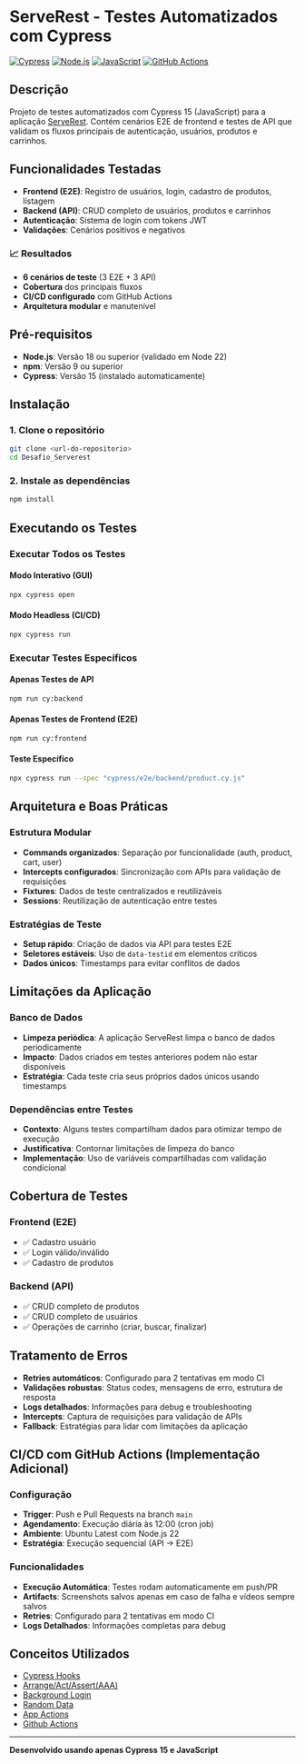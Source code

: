 # ServeRest - Testes Automatizados com Cypress
[![Cypress](https://img.shields.io/badge/Cypress-15.0.0-brightgreen)](https://www.cypress.io/)
[![Node.js](https://img.shields.io/badge/Node.js-22.x-green)](https://nodejs.org/)
[![JavaScript](https://img.shields.io/badge/JavaScript-ES6+-yellow)](https://developer.mozilla.org/en-US/docs/Web/JavaScript)
[![GitHub Actions](https://img.shields.io/badge/GitHub%20Actions-Enabled-blue)](https://github.com/features/actions)

##  Descrição

Projeto de testes automatizados com Cypress 15 (JavaScript) para a aplicação [ServeRest](https://serverest.dev). Contém cenários E2E de frontend e testes de API que validam os fluxos principais de autenticação, usuários, produtos e carrinhos.

## Funcionalidades Testadas

- **Frontend (E2E)**: Registro de usuários, login, cadastro de produtos, listagem
- **Backend (API)**: CRUD completo de usuários, produtos e carrinhos
- **Autenticação**: Sistema de login com tokens JWT
- **Validações**: Cenários positivos e negativos

### 📈 Resultados
- **6 cenários de teste** (3 E2E + 3 API)
- **Cobertura** dos principais fluxos 
- **CI/CD configurado** com GitHub Actions
- **Arquitetura modular** e manutenível

## Pré-requisitos

- **Node.js**: Versão 18 ou superior (validado em Node 22)
- **npm**: Versão 9 ou superior
- **Cypress**: Versão 15 (instalado automaticamente)

## Instalação

### 1. Clone o repositório
```bash
git clone <url-do-repositorio>
cd Desafio_Serverest
```

### 2. Instale as dependências
```bash
npm install
```

## Executando os Testes

### Executar Todos os Testes

#### Modo Interativo (GUI)
```bash
npx cypress open
```

#### Modo Headless (CI/CD)
```bash
npx cypress run
```

### Executar Testes Específicos

#### Apenas Testes de API
```bash
npm run cy:backend
```

#### Apenas Testes de Frontend (E2E)
```bash
npm run cy:frontend
```

#### Teste Específico
```bash
npx cypress run --spec "cypress/e2e/backend/product.cy.js"
```

## Arquitetura e Boas Práticas

### Estrutura Modular
- **Commands organizados**: Separação por funcionalidade (auth, product, cart, user)
- **Intercepts configurados**: Sincronização com APIs para validação de requisições
- **Fixtures**: Dados de teste centralizados e reutilizáveis
- **Sessions**: Reutilização de autenticação entre testes

### Estratégias de Teste
- **Setup rápido**: Criação de dados via API para testes E2E
- **Seletores estáveis**: Uso de `data-testid` em elementos críticos
- **Dados únicos**: Timestamps para evitar conflitos de dados

## Limitações da Aplicação

### Banco de Dados
- **Limpeza periódica**: A aplicação ServeRest limpa o banco de dados periodicamente
- **Impacto**: Dados criados em testes anteriores podem não estar disponíveis
- **Estratégia**: Cada teste cria seus próprios dados únicos usando timestamps

### Dependências entre Testes
- **Contexto**: Alguns testes compartilham dados para otimizar tempo de execução
- **Justificativa**: Contornar limitações de limpeza do banco
- **Implementação**: Uso de variáveis compartilhadas com validação condicional

## Cobertura de Testes

### Frontend (E2E)
- ✅ Cadastro usuário
- ✅ Login válido/inválido
- ✅ Cadastro de produtos

### Backend (API)
- ✅ CRUD completo de produtos
- ✅ CRUD completo de usuários
- ✅ Operações de carrinho (criar, buscar, finalizar)

## Tratamento de Erros

- **Retries automáticos**: Configurado para 2 tentativas em modo CI
- **Validações robustas**: Status codes, mensagens de erro, estrutura de resposta
- **Logs detalhados**: Informações para debug e troubleshooting
- **Intercepts**: Captura de requisições para validação de APIs
- **Fallback**: Estratégias para lidar com limitações da aplicação

## CI/CD com GitHub Actions (Implementação Adicional)

### Configuração
- **Trigger**: Push e Pull Requests na branch `main`
- **Agendamento**: Execução diária às 12:00 (cron job)
- **Ambiente**: Ubuntu Latest com Node.js 22
- **Estratégia**: Execução sequencial (API → E2E)

### Funcionalidades
- **Execução Automática**: Testes rodam automaticamente em push/PR
- **Artifacts**: Screenshots salvos apenas em caso de falha e vídeos sempre salvos
- **Retries**: Configurado para 2 tentativas em modo CI
- **Logs Detalhados**: Informações completas para debug

## Conceitos Utilizados
- [Cypress Hooks](https://www.toolsqa.com/cypress/cypress-hooks)
- [Arrange/Act/Assert(AAA)](https://automationpanda.com/2020/07/07/arrange-act-assert-a-pattern-for-writing-good-tests)
- [Background Login](https://docs.cypress.io/api/commands/session)
- [Random Data](https://www.repeato.app/effective-strategies-for-using-random-test-data-in-automated-testing)
- [App Actions](https://www.cypress.io/blog/stop-using-page-objects-and-start-using-app-actions)
- [Github Actions](https://docs.cypress.io/app/continuous-integration/github-actions)


---

**Desenvolvido usando apenas Cypress 15 e JavaScript**